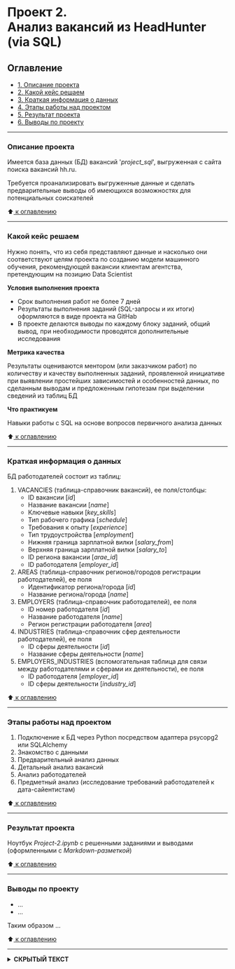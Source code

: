 # Проект 2. <br /> Анализ вакансий из HeadHunter (via SQL)


## Оглавление
* [1. Описание проекта](#Описание-проекта)
* [2. Какой кейс решаем](#Какой-кейс-решаем)
* [3. Краткая информация о данных](#Краткая-информация-о-данных)
* [4. Этапы работы над проектом](#Этапы-работы-над-проектом)
* [5. Результат проекта](#Результат-проекта)
* [6. Выводы по проекту](#Выводы-по-проекту)

***
### Описание проекта

Имеется база данных (БД) вакансий '*project_sql*', выгруженная с сайта поиска вакансий hh.ru.

Требуется проанализировать выгруженные данные и сделать предварительные выводы об имеющихся возможностях для потенциальных соискателей

:arrow_up:[ к оглавлению](#Оглавление)

***
### Какой кейс решаем

Нужно понять, что из себя представляют данные и насколько они соответствуют целям проекта по созданию модели машинного обучения, рекомендующей вакансии клиентам агентства, претендующим на позицию Data Scientist 

**Условия выполнения проекта**
- Срок выполнения работ не более 7 дней
- Результаты выполнения заданий (SQL-запросы и их итоги) оформляются в виде проекта на GitHab
- В проекте делаются выводы по каждому блоку заданий, общий вывод, при необходимости проводятся дополнительные исследования

**Метрика качества**

Результаты оцениваются ментором (или заказчиком работ) по количеству и качеству выполненных заданий, проявленной инициативе при выявлении простейших зависимостей и особенностей данных, по сделанным выводам и предложенным гипотезам при выделении сведений из таблиц БД 

**Что практикуем**

Навыки работы с SQL на основе вопросов первичного анализа данных

:arrow_up:[ к оглавлению](#Оглавление)

***

### Краткая информация о данных

БД работодателей состоит из таблиц:

  1. VACANCIES (таблица-справочник вакансий), ее поля/столбцы:
     - ID вакансии [*id*]
     - Название вакансии [*name*]
     - Ключевые навыки [*key_skills*]
     - Тип рабочего графика [*schedule*]
     - Требования к опыту [*experience*]
     - Тип трудоустройства [*employment*]
     - Нижняя граница зарплатной вилки [*salary_from*]
     - Верхняя граница зарплатной вилки [*salary_to*]
     - ID региона вакансии [*arae_id*]
     - ID работодателя [*employer_id*]
  2. AREAS (таблица-справочник регионов/городов регистрации работодателей), ее поля
     - Идентификатор региона/города [*id*]
     - Название региона/города [*name*]
  3. EMPLOYERS (таблица-справочник работодателей), ее поля
     - ID номер работодателя [*id*]
     - Название работодателя [*name*]
     - Регион регистрации работодателя [*area*]
  4. INDUSTRIES (таблица-справочник сфер деятельности работодателей), ее поля
     - ID сферы деятельности [*id*]
     - Название сферы деятельности [*name*]
  5. EMPLOYERS_INDUSTRIES (вспомогательная таблица для связи между работодателями и сферами их деятельности), ее поля
     - ID работодателя [*employer_id*]
     - ID сферы деятельности [*industry_id*]


:arrow_up:[ к оглавлению](#Оглавление)

***
### Этапы работы над проектом

  1. Подключение к БД через Python посредством адаптера psycopg2 или SQLAlchemy
  2. Знакомство с данными
  3. Предварительный анализ данных
  4. Детальный анализ вакансий
  5. Анализ работодателей
  6. Предметный анализ (исследование требований работодателей к дата-сайентистам)

:arrow_up:[ к оглавлению](#Оглавление)

***
### Результат проекта

Ноутбук *Project-2.ipynb* с решенными заданиями и выводами (оформленными с *Markdown-разметкой*)

:arrow_up:[ к оглавлению](#Оглавление)

***
### Выводы по проекту

  * ...
  * ...
  
  Таким образом ...

:arrow_up:[ к оглавлению](#Оглавление)

***

</b></details>
<details>
<summary> <b>СКРЫТЫЙ ТЕКСТ</b> </summary><br><b>
<img src="https://github.com/Vladis-GitHub/sf_data_sciense/blob/main/MISC/WhatAreYouDoingHere.jpg" width="300">

А что вы ожидали здесь увидеть? :smirk:
</b></details>
